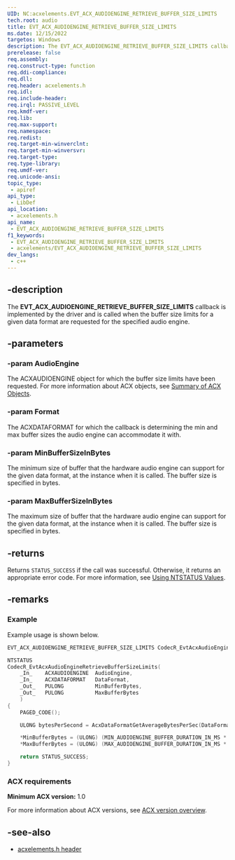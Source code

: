```yaml
---
UID: NC:acxelements.EVT_ACX_AUDIOENGINE_RETRIEVE_BUFFER_SIZE_LIMITS
tech.root: audio
title: EVT_ACX_AUDIOENGINE_RETRIEVE_BUFFER_SIZE_LIMITS
ms.date: 12/15/2022
targetos: Windows
description: The EVT_ACX_AUDIOENGINE_RETRIEVE_BUFFER_SIZE_LIMITS callback is implemented by the driver and is called when the buffer size limits for a given data format are requested for the specified audio engine.
prerelease: false
req.assembly: 
req.construct-type: function
req.ddi-compliance: 
req.dll: 
req.header: acxelements.h
req.idl: 
req.include-header: 
req.irql: PASSIVE_LEVEL
req.kmdf-ver: 
req.lib: 
req.max-support: 
req.namespace: 
req.redist: 
req.target-min-winverclnt: 
req.target-min-winversvr: 
req.target-type: 
req.type-library: 
req.umdf-ver: 
req.unicode-ansi: 
topic_type:
 - apiref
api_type:
 - LibDef
api_location:
 - acxelements.h
api_name:
 - EVT_ACX_AUDIOENGINE_RETRIEVE_BUFFER_SIZE_LIMITS
f1_keywords:
 - EVT_ACX_AUDIOENGINE_RETRIEVE_BUFFER_SIZE_LIMITS
 - acxelements/EVT_ACX_AUDIOENGINE_RETRIEVE_BUFFER_SIZE_LIMITS
dev_langs:
 - c++
---
```


## -description

The **EVT_ACX_AUDIOENGINE_RETRIEVE_BUFFER_SIZE_LIMITS** callback is implemented by the driver and is called when the buffer size limits for a given data format are requested for the specified audio engine.

## -parameters

### -param AudioEngine

The ACXAUDIOENGINE object for which the buffer size limits have been requested. For more information about ACX objects, see [Summary of ACX Objects](/windows-hardware/drivers/audio/acx-summary-of-objects).

### -param Format

The ACXDATAFORMAT for which the callback is determining the min and max buffer sizes the audio engine can accommodate it with.

### -param MinBufferSizeInBytes

The minimum size of buffer that the hardware audio engine can support for the given data format, at the instance when it is called. The buffer size is specified in bytes.

### -param MaxBufferSizeInBytes

The maximum size of buffer that the hardware audio engine can support for the given data format, at the instance when it is called. The buffer size is specified in bytes.

## -returns

Returns `STATUS_SUCCESS` if the call was successful. Otherwise, it returns an appropriate error code. For more information, see [Using NTSTATUS Values](/windows-hardware/drivers/kernel/using-ntstatus-values).

## -remarks

### Example

Example usage is shown below.

```cpp
EVT_ACX_AUDIOENGINE_RETRIEVE_BUFFER_SIZE_LIMITS CodecR_EvtAcxAudioEngineRetrieveBufferSizeLimits;

NTSTATUS
CodecR_EvtAcxAudioEngineRetrieveBufferSizeLimits(
    _In_    ACXAUDIOENGINE  AudioEngine,
    _In_    ACXDATAFORMAT   DataFormat,
    _Out_   PULONG          MinBufferBytes,
    _Out_   PULONG          MaxBufferBytes
    )
{
    PAGED_CODE();

    ULONG bytesPerSecond = AcxDataFormatGetAverageBytesPerSec(DataFormat);

    *MinBufferBytes = (ULONG) (MIN_AUDIOENGINE_BUFFER_DURATION_IN_MS * bytesPerSecond / 1000);
    *MaxBufferBytes = (ULONG) (MAX_AUDIOENGINE_BUFFER_DURATION_IN_MS * bytesPerSecond / 1000);

    return STATUS_SUCCESS;
}
```

### ACX requirements

**Minimum ACX version:** 1.0

For more information about ACX versions, see [ACX version overview](/windows-hardware/drivers/audio/acx-version-overview).

## -see-also

- [acxelements.h header](index.md)
